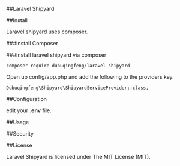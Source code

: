 ##Laravel Shipyard

##Install

Laravel shipyard uses composer.

###Install Composer

###Install laravel shipyard via composer

```
composer require dubuqingfeng/laravel-shipyard
```

Open up config/app.php and add the following to the providers key.

```
Dubuqingfeng\Shipyard\ShipyardServiceProvider::class,
```

##Configuration

edit your **.env** file.

##Usage

##Security

##License

Laravel Shipyard is licensed under The MIT License (MIT).
